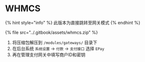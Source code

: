 # WHMCS

{% hint style="info" %}
此版本为直接跳转至网关模式
{% endhint %}

{% file src="../.gitbook/assets/whmcs.zip" %}

1. 将压缩包解压到 `/modules/gateways/` 目录下
2. 在后台系统 `系统设置` -> `付款` -> `支付接口` 选择 `EPay`
3. 再在管理支付网关中填写商户ID和密钥
